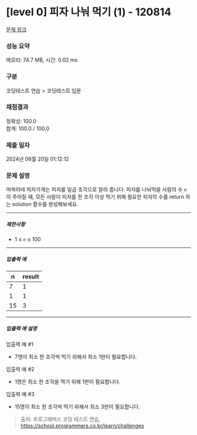 # [level 0] 피자 나눠 먹기 (1) - 120814 

[문제 링크](https://school.programmers.co.kr/learn/courses/30/lessons/120814) 

### 성능 요약

메모리: 74.7 MB, 시간: 0.02 ms

### 구분

코딩테스트 연습 > 코딩테스트 입문

### 채점결과

정확성: 100.0<br/>합계: 100.0 / 100.0

### 제출 일자

2024년 06월 20일 01:12:12

### 문제 설명

<p>머쓱이네 피자가게는 피자를 일곱 조각으로 잘라 줍니다. 피자를 나눠먹을 사람의 수 <code>n</code>이 주어질 때, 모든 사람이 피자를 한 조각 이상 먹기 위해 필요한 피자의 수를 return 하는 solution 함수를 완성해보세요.</p>

<hr>

<h5>제한사항</h5>

<ul>
<li>1 ≤ <code>n</code> ≤ 100</li>
</ul>

<hr>

<h5>입출력 예</h5>
<table class="table">
        <thead><tr>
<th>n</th>
<th>result</th>
</tr>
</thead>
        <tbody><tr>
<td>7</td>
<td>1</td>
</tr>
<tr>
<td>1</td>
<td>1</td>
</tr>
<tr>
<td>15</td>
<td>3</td>
</tr>
</tbody>
      </table>
<hr>

<h5>입출력 예 설명</h5>

<p>입출력 예 #1</p>

<ul>
<li>7명이 최소 한 조각씩 먹기 위해서 최소 1판이 필요합니다.</li>
</ul>

<p>입출력 예 #2</p>

<ul>
<li>1명은 최소 한 조각을 먹기 위해 1판이 필요합니다.</li>
</ul>

<p>입출력 예 #3</p>

<ul>
<li>15명이 최소 한 조각씩 먹기 위해서 최소 3판이 필요합니다.</li>
</ul>


> 출처: 프로그래머스 코딩 테스트 연습, https://school.programmers.co.kr/learn/challenges
